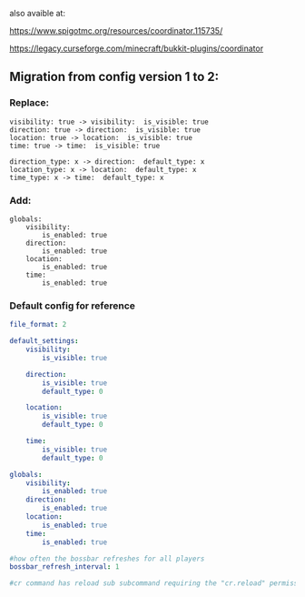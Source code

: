 also avaible at:

  https://www.spigotmc.org/resources/coordinator.115735/
  
  https://legacy.curseforge.com/minecraft/bukkit-plugins/coordinator


## Migration from config version 1 to 2:

### Replace:
```
visibility: true -> visibility:  is_visible: true
direction: true -> direction:  is_visible: true
location: true -> location:  is_visible: true
time: true -> time:  is_visible: true

direction_type: x -> direction:  default_type: x
location_type: x -> location:  default_type: x
time_type: x -> time:  default_type: x
```

### Add:
```
globals:
    visibility:
        is_enabled: true
    direction:
        is_enabled: true
    location:
        is_enabled: true
    time:
        is_enabled: true
```


### Default config for reference
```yaml
file_format: 2

default_settings:
    visibility:
        is_visible: true

    direction:
        is_visible: true
        default_type: 0

    location:
        is_visible: true
        default_type: 0

    time:
        is_visible: true
        default_type: 0

globals:
    visibility:
        is_enabled: true
    direction:
        is_enabled: true
    location:
        is_enabled: true
    time:
        is_enabled: true

#how often the bossbar refreshes for all players
bossbar_refresh_interval: 1

#cr command has reload sub subcommand requiring the "cr.reload" permission

```
